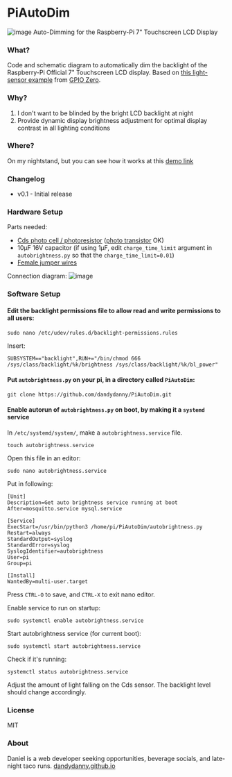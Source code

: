 # PiAutoDim
![image](https://github.com/dandydanny/PiAutoDim/blob/master/screenshot.gif)
Auto-Dimming for the Raspberry-Pi 7" Touchscreen LCD Display

### What?
Code and schematic diagram to automatically dim the backlight of the Raspberry-Pi Official 7" Touchscreen LCD display. Based on [this light-sensor example](https://gpiozero.readthedocs.io/en/stable/recipes.html#light-sensor) from [GPIO Zero](https://www.raspberrypi.org/blog/gpio-zero-a-friendly-python-api-for-physical-computing/).

### Why?
1. I don't want to be blinded by the bright LCD backlight at night
1. Provide dynamic display brightness adjustment for optimal display contrast in all lighting conditions

### Where?
On my nightstand, but you can see how it works at this [demo link](https://twitter.com/dandydanny/status/1020504279797379072)

### Changelog
* v0.1 - Initial release

### Hardware Setup
Parts needed:
* [Cds photo cell / photoresistor](https://www.adafruit.com/product/161) ([photo transistor](https://www.adafruit.com/product/2831) OK)
* 10µF 16V capacitor (if using 1µF, edit `charge_time_limit` argument in `autobrightness.py` so that the `charge_time_limit=0.01`)
* [Female jumper wires](https://www.adafruit.com/product/1951)

Connection diagram:
![image](https://github.com/dandydanny/PiAutoDim/blob/master/connection.png)

### Software Setup
#### Edit the backlight permissions file to allow read and write permissions to all users:

`sudo nano /etc/udev/rules.d/backlight-permissions.rules`

Insert:

`SUBSYSTEM=="backlight",RUN+="/bin/chmod 666 /sys/class/backlight/%k/brightness /sys/class/backlight/%k/bl_power"`

#### Put `autobrightness.py` on your pi, in a directory called `PiAutoDim`:

`git clone https://github.com/dandydanny/PiAutoDim.git`

#### Enable autorun of `autobrightness.py` on boot, by making it a `systemd` service

In `/etc/systemd/system/`, make a `autobrightness.service` file.

`touch autobrightness.service`

Open this file in an editor:

`sudo nano autobrightness.service`

Put in following:
```
[Unit]
Description=Get auto brightness service running at boot
After=mosquitto.service mysql.service

[Service]
ExecStart=/usr/bin/python3 /home/pi/PiAutoDim/autobrightness.py
Restart=always
StandardOutput=syslog
StandardError=syslog
SyslogIdentifier=autobrightness
User=pi
Group=pi

[Install]
WantedBy=multi-user.target
```

Press `CTRL-O` to save, and `CTRL-X` to exit nano editor.

Enable service to run on startup:

`sudo systemctl enable autobrightness.service`

Start autobrightness service (for current boot):

`sudo systemctl start autobrightness.service`

Check if it's running:

`systemctl status autobrightness.service`

Adjust the amount of light falling on the Cds sensor. The backlight level should change accordingly.

### License

MIT

### About
Daniel is a web developer seeking opportunities, beverage socials, and late-night taco runs. [dandydanny.github.io](https://git.io/vxurG)
